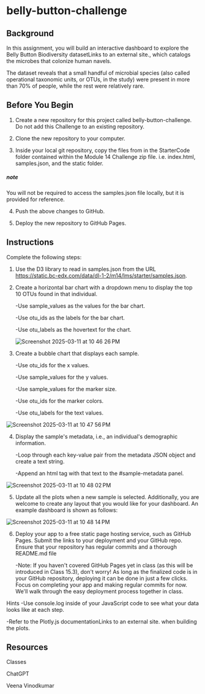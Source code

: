 # belly-button-challenge

## Background
In this assignment, you will build an interactive dashboard to explore the Belly Button Biodiversity datasetLinks to an external site., which catalogs the microbes that colonize human navels.

The dataset reveals that a small handful of microbial species (also called operational taxonomic units, or OTUs, in the study) were present in more than 70% of people, while the rest were relatively rare.

## Before You Begin
1. Create a new repository for this project called belly-button-challenge. Do not add this Challenge to an existing repository.

2. Clone the new repository to your computer.

3. Inside your local git repository, copy the files from in the StarterCode folder contained within the Module 14 Challenge zip file. i.e. index.html, samples.json, and the static folder.

##### note
You will not be required to access the samples.json file locally, but it is provided for reference.

4. Push the above changes to GitHub.

5. Deploy the new repository to GitHub Pages.


## Instructions
Complete the following steps:

1. Use the D3 library to read in samples.json from the URL https://static.bc-edx.com/data/dl-1-2/m14/lms/starter/samples.json.

2. Create a horizontal bar chart with a dropdown menu to display the top 10 OTUs found in that individual.

      -Use sample_values as the values for the bar chart.

      -Use otu_ids as the labels for the bar chart.

      -Use otu_labels as the hovertext for the chart.

   ![Screenshot 2025-03-11 at 10 46 26 PM](https://github.com/user-attachments/assets/3f97cad6-a801-42b0-9e72-ba3e586493c8)

3. Create a bubble chart that displays each sample.

      -Use otu_ids for the x values.

      -Use sample_values for the y values.

      -Use sample_values for the marker size.

      -Use otu_ids for the marker colors.

      -Use otu_labels for the text values.

![Screenshot 2025-03-11 at 10 47 56 PM](https://github.com/user-attachments/assets/450869f8-c73a-4a23-8df3-8d1a041d050f)

4. Display the sample's metadata, i.e., an individual's demographic information.

      -Loop through each key-value pair from the metadata JSON object and create a text string.

      -Append an html tag with that text to the #sample-metadata panel.

![Screenshot 2025-03-11 at 10 48 02 PM](https://github.com/user-attachments/assets/8f65e57c-39ff-4a7a-a173-8a9e0fb47d5a)

5. Update all the plots when a new sample is selected. Additionally, you are welcome to create any layout that you would like for your dashboard. An example dashboard is shown as follows:

![Screenshot 2025-03-11 at 10 48 14 PM](https://github.com/user-attachments/assets/d561a0d0-fd5c-445d-b9fd-eaa3b23dd710)

6. Deploy your app to a free static page hosting service, such as GitHub Pages. Submit the links to your deployment and your GitHub repo. Ensure that your repository has regular commits and a thorough README.md file

      -Note: If you haven't covered GitHub Pages yet in class (as this will be introduced in Class 15.3), don't worry! As long as the finalized code is in your         GitHub repository, deploying it can be done in just a few clicks. Focus on completing your app and making regular commits for now. We'll walk through the        easy deployment process together in class.
   
Hints
-Use console.log inside of your JavaScript code to see what your data looks like at each step.

-Refer to the Plotly.js documentationLinks to an external site. when building the plots.


## Resources

Classes

ChatGPT

Veena Vinodkumar






